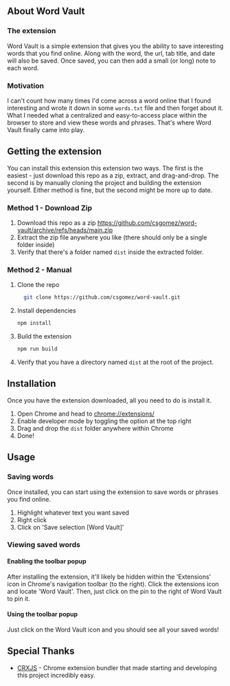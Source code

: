<!-- GETTING STARTED -->

## About Word Vault

### The extension

Word Vault is a simple extension that gives you the ability to save interesting words that you find online. Along with the word, the url, tab title, and date will also be saved. Once saved, you can then add a small (or long) note to each word.

### Motivation

I can't count how many times I'd come across a word online that I found interesting and wrote it down in some `words.txt` file and then forget about it. What I needed what a centralized and easy-to-access place within the browser to store and view these words and phrases. That's where Word Vault finally came into play.

## Getting the extension

You can install this extension this extension two ways. The first is the easiest - just download this repo as a zip, extract, and drag-and-drop. The second is by manually cloning the project and building the extension yourself. Either method is fine, but the second might be more up to date.

### Method 1 - Download Zip

1. Download this repo as a zip https://github.com/csgomez/word-vault/archive/refs/heads/main.zip
2. Extract the zip file anywhere you like (there should only be a single folder inside)
3. Verify that there's a folder named `dist` inside the extracted folder.

### Method 2 - Manual

1. Clone the repo
   ```sh
     git clone https://github.com/csgomez/word-vault.git
   ```
2. Install dependencies
   ```sh
   npm install
   ```
3. Build the extension
   ```sh
   npm run build
   ```
4. Verify that you have a directory named `dist` at the root of the project.

## Installation

Once you have the extension downloaded, all you need to do is install it.

1. Open Chrome and head to [chrome://extensions/](chrome://extensions/)
2. Enable developer mode by toggling the option at the top right
3. Drag and drop the `dist` folder anywhere within Chrome
4. Done!

## Usage

### Saving words

Once installed, you can start using the extension to save words or phrases you find online.

1. Highlight whatever text you want saved
2. Right click
3. Click on 'Save selection [Word Vault]'

### Viewing saved words

#### Enabling the toolbar popup

After installing the extension, it'll likely be hidden within the 'Extensions' icon in Chrome's navigation toolbar (to the right). Click the extensions icon and locate 'Word Vault'. Then, just click on the pin to the right of Word Vault to pin it.

#### Using the toolbar popup

Just click on the Word Vault icon and you should see all your saved words!

## Special Thanks

- [CRXJS](https://github.com/crxjs/chrome-extension-tools) - Chrome extension bundler that made starting and developing this project incredibly easy.
